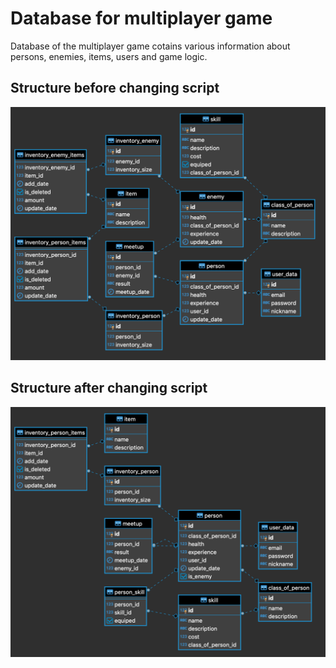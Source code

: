 # Database for multiplayer game

Database of the multiplayer game cotains various information about persons, enemies, items, users and game logic.

## Structure before changing script

![Relationship Scheme](/Images/Scheme2.png)

## Structure after changing script

![Relationship Scheme](/Images/Scheme3.png)
